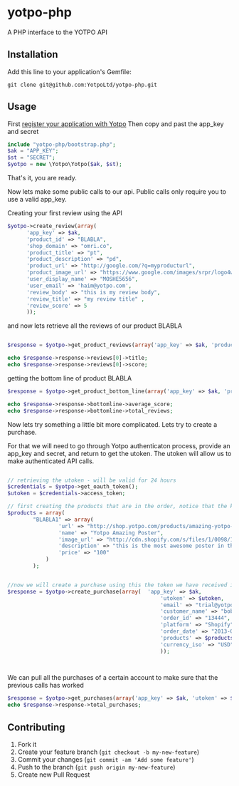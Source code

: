 yotpo-php
=========

A PHP interface to the YOTPO API

## Installation

Add this line to your application's Gemfile:

    git clone git@github.com:YotpoLtd/yotpo-php.git

## Usage

First [register your application with Yotpo][register]
Then copy and past the app_key and secret

```php
include "yotpo-php/bootstrap.php";
$ak = "APP_KEY";
$st = "SECRET";
$yotpo = new \Yotpo\Yotpo($ak, $st);
```
That's it, you are ready. 

Now lets make some public calls to our api. Public calls only require you to use a valid app_key. 

Creating your first review using the API

```php
$yotpo->create_review(array(
      'app_key' => $ak, 
      'product_id' => "BLABLA", 
      'shop_domain' => "omri.co", 
      'product_title' => "pt", 
      'product_description' => "pd", 
      'product_url' => "http://google.com/?q=myproducturl", 
      'product_image_url' => "https://www.google.com/images/srpr/logo4w.png", 
      'user_display_name' => "MOSHE5656", 
      'user_email' => 'haim@yotpo.com', 
      'review_body' => "this is my review body", 
      'review_title' => "my review title" , 
      'review_score' => 5  
      ));
```

and now lets retrieve all the reviews of our product BLABLA

```php

$response = $yotpo->get_product_reviews(array('app_key' => $ak, 'product_id' => "BLABLA"));

echo $response->response->reviews[0]->title;
echo $response->response->reviews[0]->score;
```

getting the bottom line of product BLABLA

```php
$response = $yotpo->get_product_bottom_line(array('app_key' => $ak, 'product_id' => "BLABLA"));

echo $response->response->bottomline->average_score;
echo $response->response->bottomline->total_reviews;
```

Now lets try something a little bit more complicated. Lets try to create a purchase. 

For that we will need to go through Yotpo authenticaton process, provide an app_key and secret, and return to get the utoken. The utoken will allow us to make authenticated API calls. 

```php

// retrieving the utoken - will be valid for 24 hours
$credentials = $yotpo->get_oauth_token();
$utoken = $credentials->access_token;

// first creating the products that are in the order, notice that the key of the product hash is the product_sku
$products = array(
        "BLABLA1" => array(
                'url' => "http://shop.yotpo.com/products/amazing-yotpo-poster", 
                'name' => "Yotpo Amazing Poster", 
                'image_url' => "http://cdn.shopify.com/s/files/1/0098/1912/products/qa2_medium.png?41", 
                'description' => "this is the most awesome poster in the world!", 
                'price' => "100"
            )
        );


//now we will create a purchase using this the token we have received in the previous step
$response = $yotpo->create_purchase(array(	'app_key' => $ak, 
                                        		'utoken' => $utoken, 
                                        		'email' => "trial@yotpo.com", 
                                        		'customer_name' => "bob", 
                                        		'order_id' => "13444", 
                                        		'platform' => "Shopify", 
                                        		'order_date' => "2013-05-28", 
                                        		'products' => $products, 
                                        		'currency_iso' => "USD"
                                        		));

                                        
```

We can pull all the purchases of a certain account to make sure that the previous calls has worked

```php
$response = $yotpo->get_purchases(array('app_key' => $ak, 'utoken' => $utoken, 'since_date' => "2013-05-26"));
echo $response->response->total_purchases;
```


[register]: https://www.yotpo.com/register

## Contributing

1. Fork it
2. Create your feature branch (`git checkout -b my-new-feature`)
3. Commit your changes (`git commit -am 'Add some feature'`)
4. Push to the branch (`git push origin my-new-feature`)
5. Create new Pull Request
